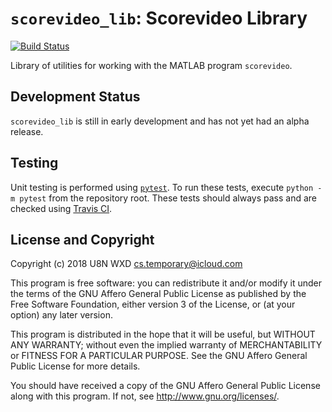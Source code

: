 # `scorevideo_lib`: Scorevideo Library
[![Build Status](https://travis-ci.com/U8NWXD/scorevideo_lib.svg?branch=master)](https://travis-ci.com/U8NWXD/scorevideo_lib)

Library of utilities for working with the MATLAB program
`scorevideo`.

## Development Status
`scorevideo_lib` is still in early development and has not yet had an alpha release.

## Testing
Unit testing is performed using [`pytest`](https://pytest.org/). To run these tests, execute `python -m pytest` from the
repository root. These tests should always pass and are checked using [Travis CI](https://travis-ci.com).

## License and Copyright
Copyright (c) 2018  U8N WXD <cs.temporary@icloud.com>

This program is free software: you can redistribute it and/or modify
it under the terms of the GNU Affero General Public License as published by
the Free Software Foundation, either version 3 of the License, or
(at your option) any later version.

This program is distributed in the hope that it will be useful,
but WITHOUT ANY WARRANTY; without even the implied warranty of
MERCHANTABILITY or FITNESS FOR A PARTICULAR PURPOSE.  See the
GNU Affero General Public License for more details.

You should have received a copy of the GNU Affero General Public License
along with this program.  If not, see <http://www.gnu.org/licenses/>.